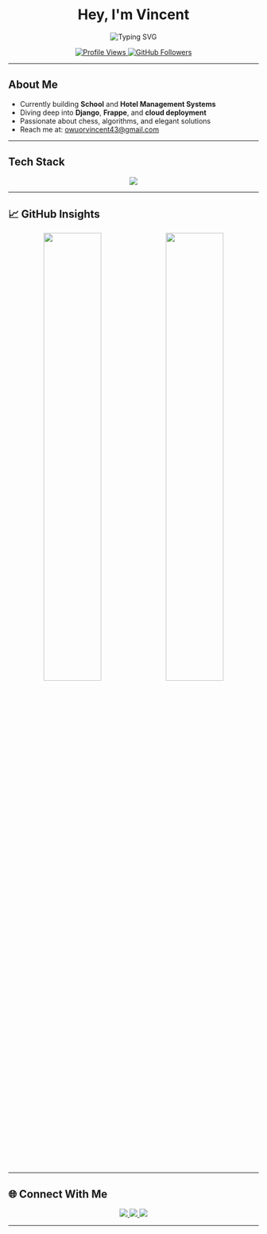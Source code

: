 <h1 align="center">Hey, I'm Vincent</h1>

<p align="center">
  <img src="https://readme-typing-svg.demolab.com?font=Fira+Code&pause=700&color=00FFF7&center=true&vCenter=true&width=600&lines=Full-Stack+Developer+%7C+Nexture.co.ke;React+%7C+Vue+%7C+Node.js;Python+Django+%7C+Frappe;Clean+Code+%7C+System+Design;Based+in+Nairobi,+Kenya" alt="Typing SVG" />
</p>

<p align="center">
  <a href="https://github.com/vincentagunda">
    <img src="https://komarev.com/ghpvc/?username=vincentagunda&color=00FFF7&style=flat&label=Profile+Views" alt="Profile Views"/>
  </a>
  <a href="https://github.com/vincentagunda?tab=followers">
    <img src="https://img.shields.io/github/followers/vincentagunda?label=Follow&style=social" alt="GitHub Followers"/>
  </a>
</p>

---

##  About Me

-  Currently building **School** and **Hotel Management Systems**
-  Diving deep into **Django**, **Frappe**, and **cloud deployment**
-  Passionate about chess, algorithms, and elegant solutions
-  Reach me at: [owuorvincent43@gmail.com](mailto:owuorvincent43@gmail.com)

---

##  Tech Stack

<p align="center">
  <img src="https://skillicons.dev/icons?i=react,vue,nextjs,tailwind,js,ts,nodejs,express,django,flask,python,mongodb,firebase,git,linux,docker&perline=8" />
</p>

---

## 📈 GitHub Insights

<p align="center">
  <img src="https://github-readme-stats.vercel.app/api?username=vincentagunda&show_icons=true&theme=radical&hide_border=true&custom_title=Vincent's+GitHub+Stats" width="48%" />
  <img src="https://github-readme-streak-stats.herokuapp.com/?user=vincentagunda&theme=radical&hide_border=true" width="48%" />
</p>

---

## 🌐 Connect With Me

<p align="center">
  <a href="mailto:owuorvincent43@gmail.com">
    <img src="https://img.shields.io/badge/Gmail-owuorvincent43@gmail.com-FF4B4B?style=flat&logo=gmail&logoColor=white" />
  </a>
  <a href="https://www.linkedin.com/in/vincent-agunda-/">
    <img src="https://img.shields.io/badge/LinkedIn-vincent--agunda-0A66C2?style=flat&logo=linkedin&logoColor=white" />
  </a>
  <a href="https://x.com/VincentAgunda3">
    <img src="https://img.shields.io/badge/Twitter-@VincentAgunda3-1DA1F2?style=flat&logo=twitter&logoColor=white" />
  </a>
</p>

---
